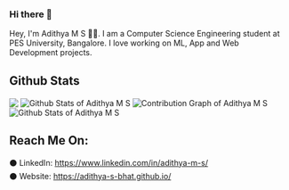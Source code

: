 ### Hi there 👋

<!--
**Adithya-S-Bhat/Adithya-S-Bhat** is a ✨ _special_ ✨ repository because its `README.md` (this file) appears on your GitHub profile.

Here are some ideas to get you started:

- 🔭 I’m currently working on ...
- 🌱 I’m currently learning ...
- 👯 I’m looking to collaborate on ...
- 🤔 I’m looking for help with ...
- 💬 Ask me about ...
- 📫 How to reach me: ...
- 😄 Pronouns: ...
- ⚡ Fun fact: ...
-->

Hey, I'm Adithya M S 👋🏻. I am a Computer Science Engineering student at PES University, Bangalore. I love working on ML, App and Web Development projects. 

## Github Stats 
  <img align="center" src="https://github-readme-stats.vercel.app/api/top-langs/?username=Adithya-S-Bhat&hide=cmake&langs_count=3&theme=radical" />
  <img align="center" src="https://github-readme-stats.vercel.app/api?username=Adithya-S-Bhat&layout=compact&show_icons=true&theme=tokyonight" alt="Github Stats of Adithya M S"/>
  <img align="center" src="https://activity-graph.herokuapp.com/graph?username=adithya-s-bhat&theme=github" alt="Contribution Graph of Adithya M S"/>
  <img align="center" src="https://github-readme-streak-stats.herokuapp.com/?user=adithya-s-bhat&theme=tokyonight" alt="Github Stats of Adithya M S"/>
  
## Reach Me On:

⚫ LinkedIn: <a href = "https://www.linkedin.com/in/adithya-m-s/">https://www.linkedin.com/in/adithya-m-s/</a>  
⚫ Website: <a href = "https://adithya-s-bhat.github.io/">https://adithya-s-bhat.github.io/</a>
